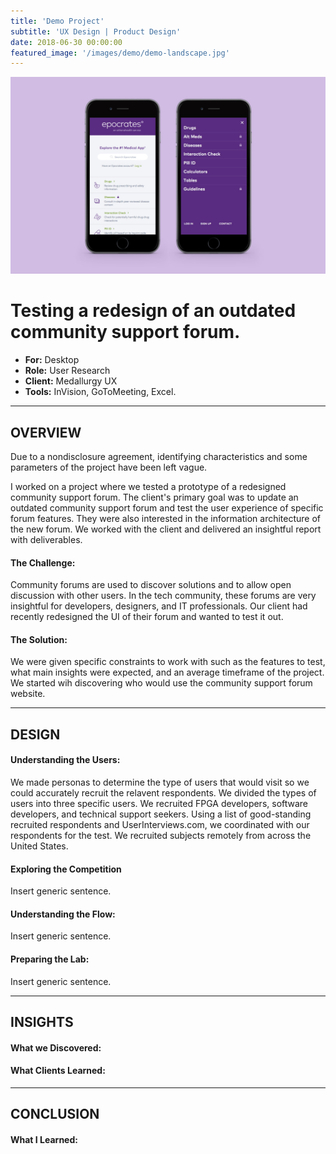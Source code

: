 ```yaml
---
title: 'Demo Project'
subtitle: 'UX Design | Product Design'
date: 2018-06-30 00:00:00
featured_image: '/images/demo/demo-landscape.jpg'
---
```


![](/images/demo/demo-landscape.jpg)


# Testing a redesign of an outdated community support forum.
* **For:** Desktop
* **Role:** User Research
* **Client:** Medallurgy UX
* **Tools:** InVision, GoToMeeting, Excel.

---


## OVERVIEW

Due to a nondisclosure agreement, identifying characteristics and some parameters of the project have been left vague.


I worked on a project where we tested a prototype of a redesigned community support forum. The client's primary goal was to update an outdated community support forum and test the user experience of specific forum features. They were also interested in the information architecture of the new forum.  We worked with the client and delivered an insightful report with deliverables. 

#### The Challenge:

Community forums are used to discover solutions and to allow open discussion with other users. In the tech community, these forums are very insightful for developers, designers, and IT professionals. Our client had recently redesigned the UI of their forum and wanted to test it out. 

#### The Solution:

We were given specific constraints to work with such as the features to test, what main insights were expected, and an average timeframe of the project. We started wih discovering who would use the community support forum website.


---


## DESIGN


#### Understanding the Users:

We made personas to determine the type of users that would visit so we could accurately recruit the relavent respondents. We divided the types of users into three specific users. We recruited FPGA developers, software developers, and technical support seekers. Using a list of good-standing recruited respondents and UserInterviews.com, we coordinated with our respondents for the test. We recruited subjects remotely from across the United States.


#### Exploring the Competition 

Insert generic sentence. 


#### Understanding the Flow:

Insert generic sentence. 


#### Preparing the Lab:

Insert generic sentence. 


---


## INSIGHTS

#### What we Discovered:


#### What Clients Learned:


---


## CONCLUSION

#### What I Learned:
